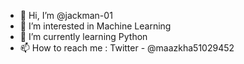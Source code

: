 - 👋 Hi, I’m @jackman-01
- 👀 I’m interested in Machine Learning
- 🌱 I’m currently learning Python
- 📫 How to reach me : Twitter - @maazkha51029452

<!---
jackman-01/jackman-01 is a ✨ special ✨ repository because its `README.md` (this file) appears on your GitHub profile.
You can click the Preview link to take a look at your changes.
--->
